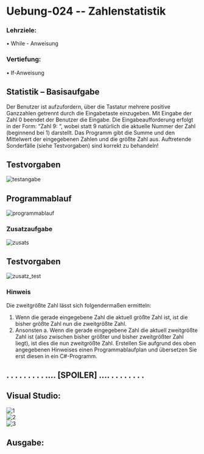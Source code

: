 # Uebung-024  -- Zahlenstatistik

### Lehrziele: 
• While - Anweisung

### Vertiefung:
• If-Anweisung

## Statistik – Basisaufgabe
Der Benutzer ist aufzufordern, über die Tastatur mehrere positive Ganzzahlen getrennt durch die Eingabetaste einzugeben.
Mit Eingabe der Zahl 0 beendet der Benutzer die Eingabe.
Die Eingabeaufforderung erfolgt in der Form: “Zahl 9: “, 
  wobei statt 9 natürlich die aktuelle Nummer der Zahl (beginnend bei 1) darstellt.
Das Programm gibt die Summe und den Mittelwert der eingegebenen Zahlen und die größte Zahl aus.
Auftretende Sonderfälle (siehe Testvorgaben) sind korrekt zu behandeln!

## Testvorgaben
![testangabe](https://github.com/IxI-Enki/Uebung-024/assets/138018029/8e2d39f7-5f7d-49d7-9b43-3c2ea951bdd3)

## Programmablauf
![programmablauf](https://github.com/IxI-Enki/Uebung-024/assets/138018029/1d3dd9ad-8cee-4e5a-a136-96f253b7657e)

### Zusatzaufgabe
![zusats](https://github.com/IxI-Enki/Uebung-024/assets/138018029/2cc84c23-0387-45ab-859f-d4f1bff6911b)

## Testvorgaben
![zusatz_test](https://github.com/IxI-Enki/Uebung-024/assets/138018029/d9526301-8ad0-42f5-9943-3047fc5fad68)

### Hinweis
Die zweitgrößte Zahl lässt sich folgendermaßen ermitteln:
1. Wenn die gerade eingegebene Zahl die aktuell größte Zahl ist, ist die bisher größte Zahl nun die zweitgrößte Zahl.
2. Ansonsten a. Wenn die gerade eingegebene Zahl die aktuell zweitgrößte Zahl ist (also zwischen bisher größter und bisher zweitgrößter Zahl liegt),
   ist dies die nun zweitgrößte Zahl.
Erstellen Sie aufgrund des oben angegebenen Hinweises einen Programmablaufplan und übersetzen Sie erst diesen in ein C#-Programm.

## . . . . . . . . . .... [SPOILER] .... . . . . . . . . 

## Visual Studio:  
![1](https://github.com/IxI-Enki/Uebung-024/assets/138018029/8fe2277d-9fe5-4f2b-b895-4ae725670726)  
![2](https://github.com/IxI-Enki/Uebung-024/assets/138018029/337342c5-5f14-437f-958d-b5695046a181)  
![3](https://github.com/IxI-Enki/Uebung-024/assets/138018029/7996ed4e-e4e0-484a-a690-11f0656fc299)  

## Ausgabe:  
